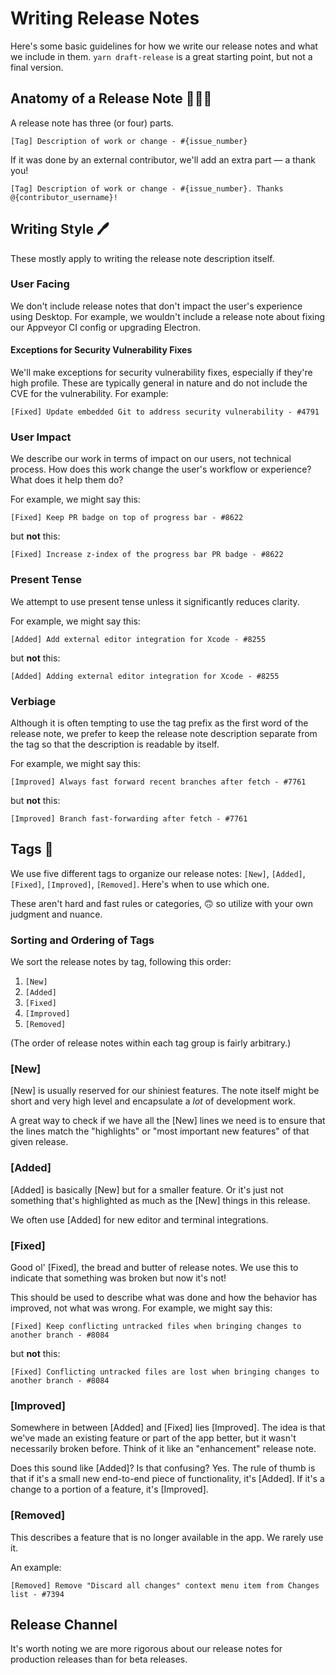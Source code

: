 # Writing Release Notes

Here's some basic guidelines for how we write our release notes and what we include in them. `yarn draft-release` is a great starting point, but not a final version.

## Anatomy of a Release Note 👩🏼‍⚕️

A release note has three (or four) parts.

```
[Tag] Description of work or change - #{issue_number}
```

If it was done by an external contributor, we'll add an extra part — a thank you!

```
[Tag] Description of work or change - #{issue_number}. Thanks @{contributor_username}!
```

## Writing Style 🖊️ 

These mostly apply to writing the release note description itself.

### User Facing

We don't include release notes that don't impact the user's experience using Desktop. For example, we wouldn't include a release note about fixing our Appveyor CI config or upgrading Electron.

#### Exceptions for Security Vulnerability Fixes

We'll make exceptions for security vulnerability fixes, especially if they're high profile. These are typically general in nature and do not include the CVE for the vulnerability. For example:

```
[Fixed] Update embedded Git to address security vulnerability - #4791
```

### User Impact

We describe our work in terms of impact on our users, not technical process. How does this work change the user's workflow or experience? What does it help them do?

For example, we might say this:

```
[Fixed] Keep PR badge on top of progress bar - #8622
```

but **not** this:

```
[Fixed] Increase z-index of the progress bar PR badge - #8622
```

### Present Tense

We attempt to use present tense unless it significantly reduces clarity.

For example, we might say this:

```
[Added] Add external editor integration for Xcode - #8255
```

but **not** this:

```
[Added] Adding external editor integration for Xcode - #8255
```

### Verbiage

Although it is often tempting to use the tag prefix as the first word of the release note, we prefer to keep the release note description separate from the tag so that the description is readable by itself.

For example, we might say this:

```
[Improved] Always fast forward recent branches after fetch - #7761
```

but **not** this:

```
[Improved] Branch fast-forwarding after fetch - #7761
```

## Tags 🛄

We use five different tags to organize our release notes: `[New]`, `[Added]`, `[Fixed]`, `[Improved]`, `[Removed]`. Here's when to use which one.

These aren't hard and fast rules or categories, 🙃 so utilize with your own judgment and nuance.

### Sorting and Ordering of Tags

We sort the release notes by tag, following this order:

1. `[New]`
2. `[Added]`
3. `[Fixed]`
4. `[Improved]`
5. `[Removed]`

(The order of release notes within each tag group is fairly arbitrary.)

### [New]

[New] is usually reserved for our shiniest features. The note itself might be short and very high level and encapsulate a _lot_ of development work.

A great way to check if we have all the [New] lines we need is to ensure that the lines match the "highlights" or "most important new features" of that given release.

### [Added]

[Added] is basically [New] but for a smaller feature. Or it's just not something that's highlighted as much as the [New] things in this release.

We often use [Added] for new editor and terminal integrations.

### [Fixed]

Good ol' [Fixed], the bread and butter of release notes. We use this to indicate that something was broken but now it's not!

This should be used to describe what was done and how the behavior has improved, not what was wrong. For example, we might say this:

```
[Fixed] Keep conflicting untracked files when bringing changes to another branch - #8084
```

but **not** this:

```
[Fixed] Conflicting untracked files are lost when bringing changes to another branch - #8084
```

### [Improved]

Somewhere in between [Added] and [Fixed] lies [Improved]. The idea is that we've made an existing feature or part of the app better, but it wasn't necessarily broken before. Think of it like an "enhancement" release note.

Does this sound like [Added]? Is that confusing? Yes. The rule of thumb is that if it's a small new end-to-end piece of functionality, it's [Added]. If it's a change to a portion of a feature, it's [Improved].

### [Removed]

This describes a feature that is no longer available in the app. We rarely use it.

An example:

```
[Removed] Remove "Discard all changes" context menu item from Changes list - #7394
```

## Release Channel

It's worth noting we are more rigorous about our release notes for production releases than for beta releases.
